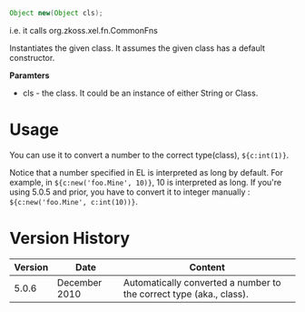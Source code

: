 ```java
Object new(Object cls);
```

  
i.e. it calls
<javadoc method="new_(java.lang.Object)">org.zkoss.xel.fn.CommonFns</javadoc>

Instantiates the given class. It assumes the given class has a default
constructor.

**Paramters**

- cls - the class. It could be an instance of either String or Class.

# Usage

You can use it to convert a number to the correct type(class),
`${c:int(1)}`.

Notice that a number specified in EL is interpreted as long by default.
For example, in `${c:new('foo.Mine', 10)}`, 10 is interpreted as long.
If you're using 5.0.5 and prior, you have to convert it to integer
manually : `${c:new('foo.Mine', c:int(10))}`.

# Version History

| Version | Date          | Content                                                             |
|---------|---------------|---------------------------------------------------------------------|
| 5.0.6   | December 2010 | Automatically converted a number to the correct type (aka., class). |

